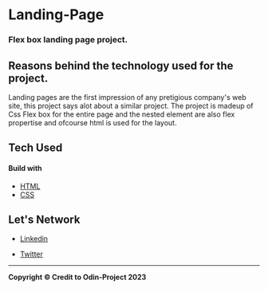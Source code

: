 # Landing-Page

### Flex box landing page project.

## Reasons behind the technology used for the project.
Landing pages are the first impression of any pretigious company's web site, this project says alot about a similar project. The project is madeup of Css Flex box for the entire page and the nested element are also flex propertise and ofcourse html is used for the layout. 

## Tech Used

#### Build with

* [HTML](https://www.theodinproject.com)
*  [CSS](https://www.theodinproject.com)

## Let's Network

 * [Linkedin](https://www.linkedin.com/in/emmanuel-adeojo-peter-5b5a61209)

 * [Twitter](https://twitter.com/peter_reality?t=CZfYrRX6YpZzHp0eFYNjXg&s=08)

 ---
 **Copyright © Credit to Odin-Project 2023**
